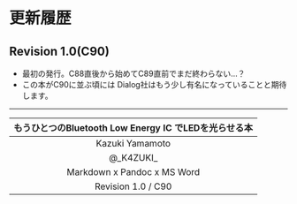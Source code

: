 
<!--
This section should be placed at the last odd number page
-->
# 更新履歴
## Revision 1.0(C90)
- 最初の発行。C88直後から始めてC89直前でまだ終わらない…？
- この本がC90に並ぶ頃には
Dialog社はもう少し有名になっていることと期待します。


---

| もうひとつのBluetooth Low Energy IC でLEDを光らせる本 |
|:-----------------------------------------------------:|
|                    Kazuki Yamamoto                    |
|                      @\_K4ZUKI\_                      |
|              Markdown x Pandoc x MS Word              |
|                  Revision 1.0 / C90                   |
